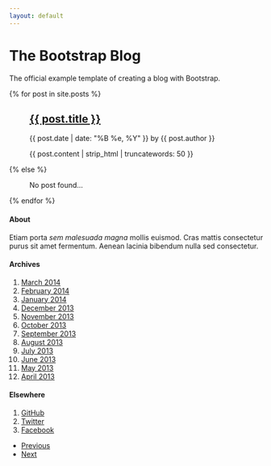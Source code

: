 ```yaml
---
layout: default
---
```


<div class="blog-header">
  <h1 class="blog-title">The Bootstrap Blog</h1>
  <p class="lead blog-description">The official example template of creating a blog with Bootstrap.</p>
</div>

<div class="row">
<article class="col-sm-8 blog-main">
	{% for post in site.posts %}
	<figure class="blog-post">
		<a href="/jekyll-theme-bootstrap/{{ post.url }}"><h2 class="blog-post-title">{{ post.title }}</h2></a>
		<p class="blog-post-meta">{{ post.date | date: "%B %e, %Y" }} by {{ post.author }}</p>
		<figcaption class="blog-description">{{ post.content | strip_html | truncatewords: 50 }}</figcaption>
	</figure>
	{% else %}
	<figure class="post">
		<figcaption>No post found...</figcaption>
	</figure>
	{% endfor %}
</article>

<div class="col-sm-3 col-sm-offset-1 blog-sidebar">
  <div class="sidebar-module sidebar-module-inset">
    <h4>About</h4>
    <p>Etiam porta <em>sem malesuada magna</em> mollis euismod. Cras mattis consectetur purus sit amet fermentum. Aenean lacinia bibendum nulla sed consectetur.</p>
  </div>
  <div class="sidebar-module">
    <h4>Archives</h4>
    <ol class="list-unstyled">
      <li><a href="#">March 2014</a></li>
      <li><a href="#">February 2014</a></li>
      <li><a href="#">January 2014</a></li>
      <li><a href="#">December 2013</a></li>
      <li><a href="#">November 2013</a></li>
      <li><a href="#">October 2013</a></li>
      <li><a href="#">September 2013</a></li>
      <li><a href="#">August 2013</a></li>
      <li><a href="#">July 2013</a></li>
      <li><a href="#">June 2013</a></li>
      <li><a href="#">May 2013</a></li>
      <li><a href="#">April 2013</a></li>
    </ol>
  </div>
  <div class="sidebar-module">
    <h4>Elsewhere</h4>
    <ol class="list-unstyled">
      <li><a href="#">GitHub</a></li>
      <li><a href="#">Twitter</a></li>
      <li><a href="#">Facebook</a></li>
    </ol>
  </div>
</div>

</div>

<nav>
  <ul class="pager">
    <li><a href="#">Previous</a></li>
    <li><a href="#">Next</a></li>
  </ul>
</nav>

